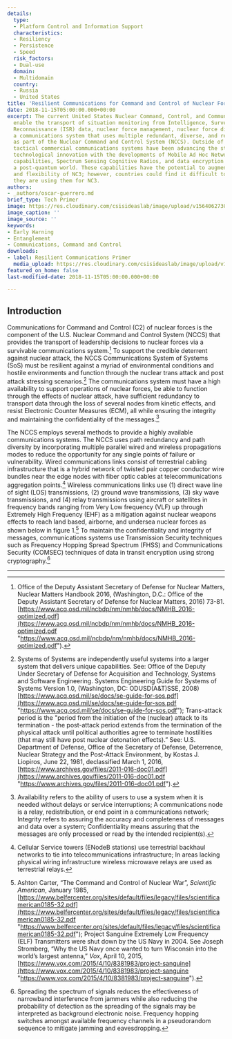 ```yaml
---
details:
  type:
  - Platform Control and Information Support
  characteristics:
  - Resiliency
  - Persistence
  - Speed
  risk_factors:
  - Dual-use
  domain:
  - Multidomain
  country:
  - Russia
  - United States
title: 'Resilient Communications for Command and Control of Nuclear Forces '
date: 2018-11-15T05:00:00.000+00:00
excerpt: The current United States Nuclear Command, Control, and Communications (NC3)
  enable the transport of situation monitoring from Intelligence, Surveillance, and
  Reconnaissance (ISR) data, nuclear force management, nuclear force direction in
  a communications system that uses multiple redundant, diverse, and resilient datalinks
  as part of the Nuclear Command and Control System (NCCS). Outside of the NC3 realm
  tactical commercial communications systems have been advancing the state of the
  technological innovation with the developments of Mobile Ad Hoc Network (MANET)
  capabilities, Spectrum Sensing Cognitive Radios, and data encryption schemes for
  a post-quantum world. These capabilities have the potential to augment the resiliency
  and flexibility of NC3; however, countries could find it difficult to signal that
  they are using them for NC3.
authors:
- _authors/oscar-guerrero.md
brief_type: Tech Primer
image: https://res.cloudinary.com/csisideaslab/image/upload/v1564062730/on-the-radar/PONI_illustration_COLOR_cyber-1.jpg
image_caption: ''
image_source: ''
keywords:
- Early Warning
- Entanglement
- Communications, Command and Control
downloads:
- label: Resilient Communications Primer
  media_upload: https://res.cloudinary.com/csisideaslab/image/upload/v1562865065/on-the-radar/Resilient%20command%20and%20control%20primer.pdf
featured_on_home: false
last-modified-date: 2018-11-15T05:00:00.000+00:00

---
```

## Introduction
Communications for Command and Control (C2) of nuclear forces is the component of the U.S. Nuclear Command and Control System (NCCS) that provides the transport of leadership decisions to nuclear forces via a survivable communications system.[^1] To support the credible deterrent against nuclear attack, the NCCS Communications System of Systems (SoS) must be resilient against a myriad of environmental conditions and hostile environments and function through the nuclear trans attack and post attack stressing scenarios.[^2] The communications system must have a high availability to support operations of nuclear forces, be able to function through the effects of nuclear attack, have sufficient redundancy to transport data through the loss of several nodes from kinetic effects, and resist Electronic Counter Measures (ECM), all while ensuring the integrity and maintaining the confidentiality of the messages.[^3]

The NCCS employs several methods to provide a highly available communications systems. The NCCS uses path redundancy and path diversity by incorporating multiple parallel wired and wireless propagations modes to reduce the opportunity for any single points of failure or vulnerability. Wired communications links consist of terrestrial cabling infrastructure that is a hybrid network of twisted pair copper conductor wire bundles near the edge nodes with fiber optic cables at telecommunications aggregation points.[^4] Wireless communications links use (1) direct wave line of sight (LOS) transmissions, (2) ground wave transmissions, (3) sky wave transmissions, and (4) relay transmissions using aircraft or satellites in frequency bands ranging from Very Low frequency (VLF) up through Extremely High Frequency (EHF) as a mitigation against nuclear weapons effects to reach land based, airborne, and undersea nuclear forces as shown below in figure 1.[^5] To maintain the confidentiality and integrity of messages, communications systems use Transmission Security techniques such as Frequency Hopping Spread Spectrum (FHSS) and Communications Security (COMSEC) techniques of data in transit encryption using strong cryptography.[^6]

***

[^1]: Office of the Deputy Assistant Secretary of Defense for Nuclear Matters, Nuclear Matters Handbook 2016, (Washington, D.C.: Office of the Deputy Assistant Secretary of Defense for Nuclear Matters, 2016) 73-81. [https://www.acq.osd.mil/ncbdp/nm/nmhb/docs/NMHB_2016-optimized.pdf](https://www.acq.osd.mil/ncbdp/nm/nmhb/docs/NMHB_2016-optimized.pdf "https://www.acq.osd.mil/ncbdp/nm/nmhb/docs/NMHB_2016-optimized.pdf").

[^2]: Systems of Systems are independently useful systems into a larger system that delivers unique capabilities. See: Office of the Deputy Under Secretary of Defense for Acquisition and Technology, Systems and Software Engineering. Systems Engineering Guide for Systems of Systems Version 1.0, (Washington, DC: ODUSD(A&T)SSE, 2008) [https://www.acq.osd.mil/se/docs/se-guide-for-sos.pdf](https://www.acq.osd.mil/se/docs/se-guide-for-sos.pdf "https://www.acq.osd.mil/se/docs/se-guide-for-sos.pdf"); Trans-attack period is the "period from the initiation of the (nuclear) attack to its termination - the post-attack period extends from the termination of the physical attack until political authorities agree to terminate hostilities (that may still have post nuclear detonation effects).” See: U.S. Department of Defense, Office of the Secretary of Defense, Deterrence, Nuclear Strategy and the Post-Attack Environment, by Kostas J. Liopiros, June 22, 1981, declassified March 1, 2016, [https://www.archives.gov/files/2011-016-doc01.pdf](https://www.archives.gov/files/2011-016-doc01.pdf "https://www.archives.gov/files/2011-016-doc01.pdf").

[^3]: Availability refers to the ability of users to use a system when it is needed without delays or service interruptions; A communications node is a relay, redistribution, or end point in a communications network; Integrity refers to assuring the accuracy and completeness of messages and data over a system; Confidentiality means assuring that the messages are only processed or read by the intended recipient(s).

[^4]: Cellular Service towers (ENodeB stations) use terrestrial backhaul networks to tie into telecommunications infrastructure; In areas lacking physical wiring infrastructure wireless microwave relays are used as terrestrial relays.

[^5]: Ashton Carter, “The Command and Control of Nuclear War”, _Scientific American_, January 1985, [https://www.belfercenter.org/sites/default/files/legacy/files/scientificamerican0185-32.pdf](https://www.belfercenter.org/sites/default/files/legacy/files/scientificamerican0185-32.pdf "https://www.belfercenter.org/sites/default/files/legacy/files/scientificamerican0185-32.pdf"); Project Sanguine Extremely Low Frequency (ELF) Transmitters were shut down by the US Navy in 2004. See Joseph Stromberg, “Why the US Navy once wanted to turn Wisconsin into the world’s largest antenna,” _Vox_, April 10, 2015, [https://www.vox.com/2015/4/10/8381983/project-sanguine](https://www.vox.com/2015/4/10/8381983/project-sanguine "https://www.vox.com/2015/4/10/8381983/project-sanguine").

[^6]: Spreading the spectrum of signals reduces the effectiveness of narrowband interference from jammers while also reducing the probability of detection as the spreading of the signals may be interpreted as background electronic noise. Frequency hopping switches amongst available frequency channels in a pseudorandom sequence to mitigate jamming and eavesdropping.